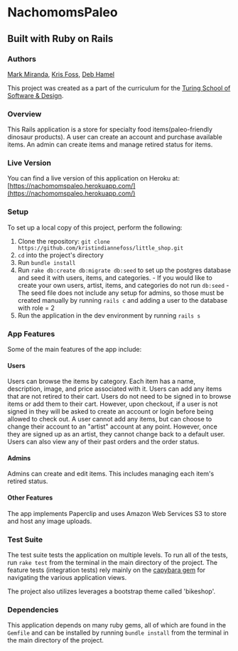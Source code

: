 # NachomomsPaleo
## Built with Ruby on Rails

### Authors
[Mark Miranda](http://github.com/notmarkmiranda), [Kris Foss](https://github.com/kristindiannefoss), [Deb Hamel](https://github.com/deborahleehamel)

This project was created as a part of the curriculum for the [Turing School of Software & Design](http://turing.io).

### Overview

This Rails application is a store for specialty food items(paleo-friendly dinosaur products). A user can create an account and purchase available items. An admin can create items and manage retired status for items.

### Live Version

You can find a live version of this application on Heroku at: [https://nachomomspaleo.herokuapp.com/](https://nachomomspaleo.herokuapp.com/)

### Setup

To set up a local copy of this project, perform the following:

  1. Clone the repository: `git clone https://github.com/kristindiannefoss/little_shop.git`
  2. `cd` into the project's directory
  3. Run `bundle install`
  4. Run `rake db:create db:migrate db:seed` to set up the postgres database and seed it with users, items, and categories.
    - If you would like to create your own users, artist, items, and categories do not run `db:seed`
    - The seed file does not include any setup for admins, so those must be created manually by running `rails c` and adding a user to the database with role = 2
  5. Run the application in the dev environment by running `rails s`

### App Features

Some of the main features of the app include:

#### Users

Users can browse the items by category. Each item has a name, description, image, and price associated with it. Users can add any items that are not retired to their cart. Users do not need to be signed in to browse items or add them to their cart. However, upon checkout, if a user is not signed in they will be asked to create an account or login before being allowed to check out. A user cannot add any items, but can choose to change their account to an "artist" account at any point. However, once they are signed up as an artist, they cannot change back to a default user. Users can also view any of their past orders and the order status.

#### Admins

Admins can create and edit items. This includes managing each item's retired status. 

#### Other Features

The app implements Paperclip and uses Amazon Web Services S3 to store and host any image uploads.

### Test Suite

The test suite tests the application on multiple levels. To run all of the tests, run `rake test` from the terminal in the main directory of the project. The feature tests (integration tests) rely mainly on the [capybara gem](https://github.com/jnicklas/capybara) for navigating the various application views.

The project also utilizes leverages a bootstrap theme called 'bikeshop'.

### Dependencies

This application depends on many ruby gems, all of which are found in the `Gemfile` and can be installed by running `bundle install` from the terminal in the main directory of the project.
